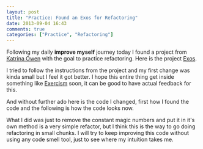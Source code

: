 ```yaml
---
layout: post
title: "Practice: Found an Exos for Refactoring"
date: 2013-09-04 16:43
comments: true
categories: ["Practice", "Refactoring"]
---
```


Following my daily **improve myself** journey today I found a project from
[Katrina Owen](https://github.com/kytrinyx) with the goal to practice
refactoring. Here is the project [Exos](https://github.com/kytrinyx/exos).

I tried to follow the instructions from the project and my first change was
kinda small but I feel it got better. I hope this entire thing get inside
something like [Exercism](http://exercism.io/) soon, it can be good to have
actual feedback for this.

And without further ado here is the code I changed, first how I found the code
and the following is how the code looks now.


What I did was just to remove the constant magic numbers and put it in it's own
method is a very simple refactor, but I think this is the way to go doing
refactoring in small chunks. I will try to keep improving this code without
using any code smell tool, just to see where my intuition takes me.
